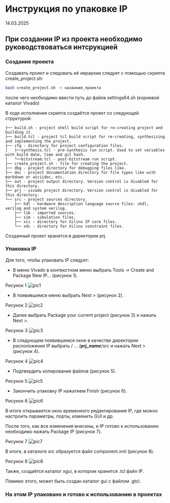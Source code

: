 # Инструкция по упаковке IP

14.03.2025

## При создании IP из проекта необходимо руководствоваться интсрукцией

### Создание проекта

Создавать проект и следовать её иерархии следует с помощью скрипта create_project.sh:

```bash
bash create_project.sh -n название_проекта
```

после чего необходимо ввести путь до файла settings64.sh (корневой каталог Vivado)

В ходе исполнения скрипта создаётся проект со следующей структурой:

``` none
├── build.sh - project shell build script for re-creating project and building it.
├── build.tcl - project tcl build script for re-creating, synthesizing and implementing the project.
├── cfg - directory for project configuration files. 
│   ├──synthesis.tcl - pre-synthesis run script. Used to set variables with build date, time and git hash.
│   └──bitstream.tcl - post-bitstream run script.
├── create_project.sh - file for creating the project.
├── dbg - project directory for debugging files like.
├── doc - project documentation directory for file types like with markdown or asciidoc, etc.
├── out - project output directory. Version control is disabled for this directory.
├── prj - vivado project directory. Version control is disabled for this directory.
└── src - project sources directory.  
    ├── hdl - hardware description language source files: vhdl, verilog and system verilog.   
    ├── lib - imported sources.
    ├── sim - simulation files.
    ├── xci - directory for Xilinx IP core files.
    └── xdc - directory for Xilinx constraint files.
```

Созданный проект хранится в директории prj.

### Упаковка IP

Для того, чтобы упаковать IP следует:

- В меню Vivado в контекстном меню выбрать Tools -> Create and Package New IP... (рисунок 1).

Рисунок 1
![pic1](pic1.png)

- В появившемся меню выбрать Next > (рисунок 2).

Рисунок 2
![pic2](pic2.png)

- Далее выбрать Package your current project (рисунок 3) и нажать Next >.

Рисунок 3
![pic3](pic3.png)

- В следующем появившемся окне в качестве директории расположения IP выбрать / ... /**_prj_name_**/src и нажать Next > (рисунок 4).

Рисунок 4
![pic4](pic4.png)

- Подтвердить копирование файлов (рисунок 5).

Рисунок 5
![pic5](pic5.png)

- Закончить упаковку IP нажатием Finish (рисунок 6).

Рисунок 6
![pic6](pic6.png)

В итоге открывается окно временного редактирования IP, где можно настроить параметры, порты, изменить GUI и др.

После того, как все изменения внесены, и IP готово к использованию необходимо нажать Package IP (рисунок 7).

Рисунок 7
![pic7](pic7.png)

В итоге, в каталоге src образуется файл component.xml (рисунок 8).

Рисунок 8
![pic8](pic8.png)

Также, создаётся каталог xgui, в котором хранится .tcl файл IP.

Помимо этого, может быть создан каталог gui с файлом .gtcl.

### На этом IP упаковано и готово к использованию в проектах
